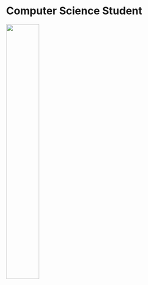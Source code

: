 # Computer Science Student 

<div>
  <a href="https://github.com/JustMaduh25">
  <img width="42%" src= "https://github-readme-stats.vercel.app/api?username=JustMaduh25&show_icons=true&theme=graywhite&include_all_comits=true&count_private=true"/>

</div>


